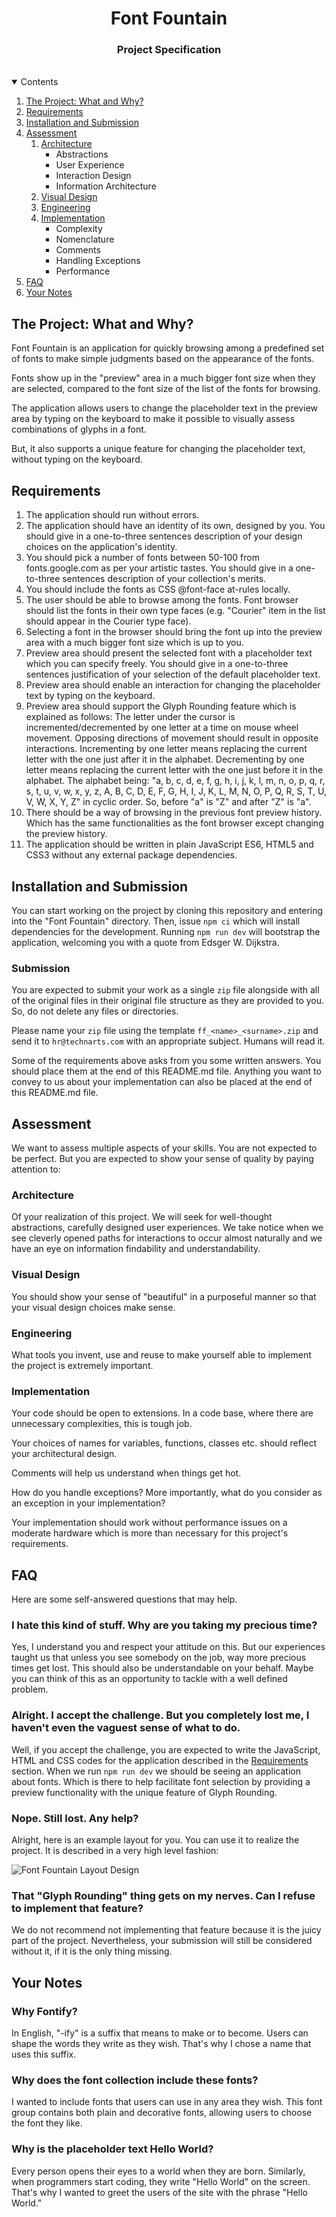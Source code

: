 <div align="center">

  # Font Fountain

  <h3 align="center">Project Specification</h3>

</div>

<br />

<details open>
<summary>Contents</summary>
<ol>
  <li><a href="#the-project-what-and-why">The Project: What and Why?</a></li>
  <li><a href="#requirements">Requirements</a></li>
  <li><a href="#installation-and-submission">Installation and Submission</a></li>
  <li>
    <a href="#assessment">Assessment</a>
    <ol>
      <li>
        <a href="#architecture">Architecture</a>
        <ul>
          <li>Abstractions</li>
          <li>User Experience</li>
          <li>Interaction Design</li>
          <li>Information Architecture</li>
        </ul>
      </li>
      <li><a href="#visual-design">Visual Design</a></li>
      <li><a href="#engineering">Engineering</a></li>
      <li>
        <a href="#implementation">Implementation</a>
        <ul>
          <li>Complexity</li>
          <li>Nomenclature</li>
          <li>Comments</li>
          <li>Handling Exceptions</li>
          <li>Performance</li>
        </ul>
      </li>
    </ol>
  </li>
  <li><a href="#faq">FAQ</a></li>
  <li><a href="#your-notes">Your Notes</a></li>
</ol>

## The Project: What and Why?
Font Fountain is an application for quickly browsing among a predefined set of fonts to make simple judgments based on the appearance of the fonts.

Fonts show up in the "preview" area in a much bigger font size when they are selected, compared to the font size of the list of the fonts for browsing.

The application allows users to change the placeholder text in the preview area by typing on the keyboard to make it possible to visually assess
combinations of glyphs in a font.

But, it also supports a unique feature for changing the placeholder text, without typing on the keyboard.


## Requirements

1. The application should run without errors.
2. The application should have an identity of its own, designed by you. You should give in a one-to-three sentences description of your design choices on the application's identity.
3. You should pick a number of fonts between 50-100 from fonts.google.com as per your artistic tastes. You should give in a one-to-three sentences description of your collection's merits.
4. You should include the fonts as CSS @font-face at-rules locally.
5. The user should be able to browse among the fonts. Font browser should list the fonts in their own type faces (e.g. "Courier" item in the list should appear in the Courier type face).
6. Selecting a font in the browser should bring the font up into the preview area with a much bigger font size which is up to you.
7. Preview area should present the selected font with a placeholder text which you can specify freely. You should give in a one-to-three sentences justification of your selection of the default placeholder text.
8. Preview area should enable an interaction for changing the placeholder text by typing on the keyboard.
9. Preview area should support the Glyph Rounding feature which is explained as follows: The letter under the cursor is incremented/decremented by one letter at a time on mouse wheel movement. Opposing directions of movement should result in opposite interactions.
   Incrementing by one letter means replacing the current letter with the one just after it in the alphabet. Decrementing by one letter means replacing the current letter with the one just before it in the alphabet. 
   The alphabet being: "a, b, c, d, e, f, g, h, i, j, k, l, m, n, o, p, q, r, s, t, u, v, w, x, y, z, A, B, C, D, E, F, G, H, I, J, K, L, M, N, O, P, Q, R, S, T, U, V, W, X, Y, Z" in cyclic order. So, before "a" is "Z" and after "Z" is "a".
10. There should be a way of browsing in the previous font preview history. Which has the same functionalities as the font browser except changing the preview history.
11. The application should be written in plain JavaScript ES6, HTML5 and CSS3 without any external package dependencies.


## Installation and Submission
You can start working on the project by cloning this repository and entering into the "Font Fountain" directory.
Then, issue `npm ci` which will install dependencies for the development. Running `npm run dev` will bootstrap the application, welcoming you with a quote from Edsger W. Dijkstra.

### Submission
You are expected to submit your work as a single `zip` file alongside with all of the original files in their original file structure as they are provided to you.
So, do not delete any files or directories.

Please name your `zip` file using the template `ff_<name>_<surname>.zip` and send it to `hr@technarts.com` with an appropriate subject. Humans will read it.

Some of the requirements above asks from you some written answers. You should place them at the end of this README.md file.
Anything you want to convey to us about your implementation can also be placed at the end of this README.md file.


## Assessment
We want to assess multiple aspects of your skills. You are not expected to be perfect.
But you are expected to show your sense of quality by paying attention to:

### Architecture
Of your realization of this project. We will seek for well-thought abstractions, carefully designed user experiences.
We take notice when we see cleverly opened paths for interactions to occur almost naturally and we have an eye on information findability and understandability.

### Visual Design
You should show your sense of "beautiful" in a purposeful manner so that your visual design choices make sense.

### Engineering
What tools you invent, use and reuse to make yourself able to implement the project is extremely important.

### Implementation
Your code should be open to extensions. In a code base, where there are unnecessary complexities, this is tough job.

Your choices of names for variables, functions, classes etc. should reflect your architectural design.

Comments will help us understand when things get hot.

How do you handle exceptions? More importantly, what do you consider as an exception in your implementation?

Your implementation should work without performance issues on a moderate hardware which is more than necessary for this project's requirements.


## FAQ
Here are some self-answered questions that may help.

### I hate this kind of stuff. Why are you taking my precious time?
Yes, I understand you and respect your attitude on this.
But our experiences taught us that unless you see somebody on the job, way more precious times get lost. This should also be understandable on your behalf.
Maybe you can think of this as an opportunity to tackle with a well defined problem.

### Alright. I accept the challenge. But you completely lost me, I haven't even the vaguest sense of what to do.
Well, if you accept the challenge, you are expected to write the JavaScript, HTML and CSS codes for the application described in the <a href="#requirements">Requirements</a> section.
When we run `npm run dev` we should be seeing an application about fonts. Which is there to help facilitate font selection by providing a preview functionality with the unique feature of Glyph Rounding.

### Nope. Still lost. Any help?
Alright, here is an example layout for you. You can use it to realize the project. It is described in a very high level fashion:

![Font Fountain Layout Design](src/static/Font_Fountain.png)

### That "Glyph Rounding" thing gets on my nerves. Can I refuse to implement that feature?
We do not recommend not implementing that feature because it is the juicy part of the project.
Nevertheless, your submission will still be considered without it, if it is the only thing missing.


## Your Notes

### Why Fontify?
In English, "-ify" is a suffix that means to make or to become. Users can shape the words they write as they wish. That's why I chose a name that uses this suffix.

### Why does the font collection include these fonts?
I wanted to include fonts that users can use in any area they wish. This font group contains both plain and decorative fonts, allowing users to choose the font they like.

### Why is the placeholder text Hello World?
Every person opens their eyes to a world when they are born. Similarly, when programmers start coding, they write "Hello World" on the screen. That's why I wanted to greet the users of the site with the phrase "Hello World."